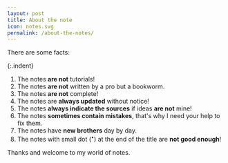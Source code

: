 ```yaml
---
layout: post
title: About the note
icon: notes.svg
permalink: /about-the-notes/
---
```


There are some facts:

{:.indent}
1. The notes **are not** tutorials!
2. The notes **are not** written by a pro but a bookworm.
3. The notes **are not** complete!
4. The notes are **always updated** without notice!
5. The notes **always indicate the sources** if ideas **are not** mine!
6. The notes **sometimes contain mistakes**, that's why I need your help to fix them.
7. The notes have **new brothers** day by day.
8. The notes with small dot (<sup>•</sup>) at the end of the title are **not good enough**!

Thanks and welcome to my world of notes.